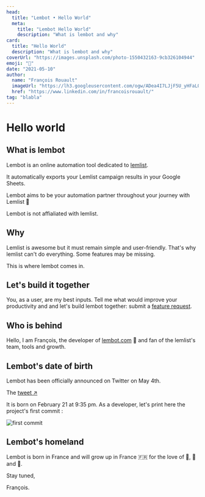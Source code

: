 ```yaml
---
head:
  title: "Lembot • Hello World"
  meta:
    title: "Lembot Hello World"
    description: "What is lembot and why"
card:
  title: "Hello World"
  description: "What is lembot and why"
coverUrl: "https://images.unsplash.com/photo-1550432163-9cb326104944"
emoji: "👋"
date: "2021-05-10"
author:
  name: "François Rouault"
  imageUrl: "https://lh3.googleusercontent.com/ogw/ADea4I7LJjF5U_yHFaLQIoNCysLkiEHPLHnWKxj0i1SadVY=s32-c-mo"
  href: "https://www.linkedin.com/in/francoisrouault/"
tag: "blabla"
---
```


# Hello world

## What is lembot

Lembot is an online automation tool dedicated to [lemlist](https://lemlist.com).

It automatically exports your Lemlist campaign results in your Google Sheets.

Lembot aims to be your automation partner throughout your journey with Lemlist 🚀

Lembot is not affialiated with lemlist.

## Why

Lemlist is awesome but it must remain simple and user-friendly. That's why lemlist can't do everything. Some features may be missing.

This is where lembot comes in.

## Let's build it together

You, as a user, are my best inputs. Tell me what would improve your productivity and and let's build lembot together: submit a [feature request](https://lembot.com/feature-request).

## Who is behind

Hello, I am François, the developer of [lembot.com](https://lembot.com) 👋 and fan of the lemlist's team, tools and growth.

## Lembot's date of birth

Lembot has been officially announced on Twitter on May 4th.

The [tweet ↗️](https://twitter.com/frouo/status/1389473114061512711)

It is born on February 21 at 9:35 pm. As a developer, let's print here the project's first commit :

![first commit](https://user-images.githubusercontent.com/2499356/151674490-cf688667-785a-4287-9904-2e77547f1276.jpg)

## Lembot's homeland

Lembot is born in France and will grow up in France 🇫🇷 for the love of 🥖, 🧀 and 🍷.

Stay tuned,

François.
